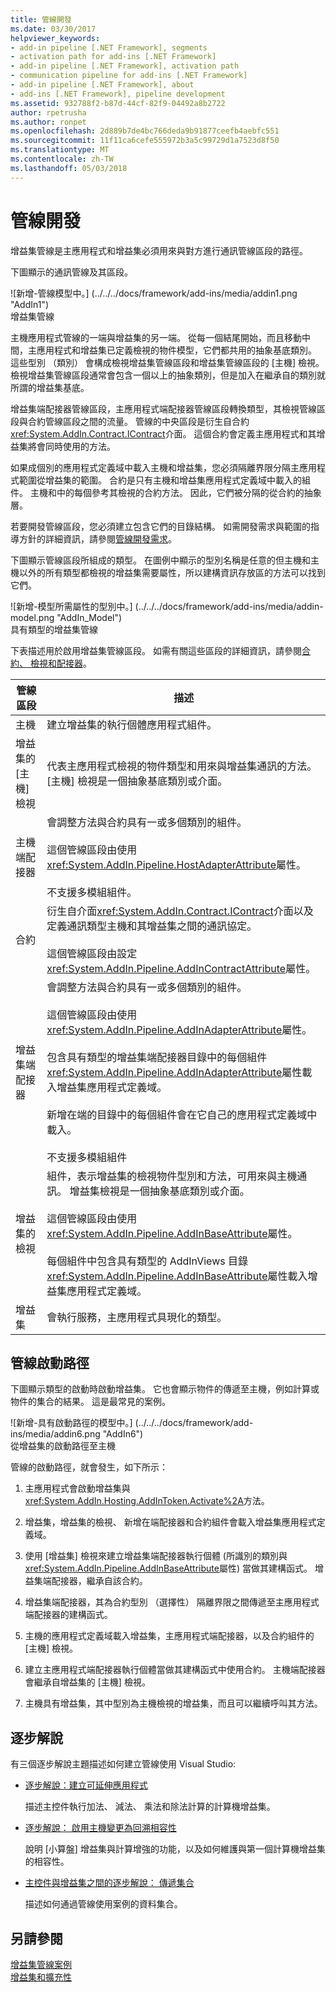 ```yaml
---
title: 管線開發
ms.date: 03/30/2017
helpviewer_keywords:
- add-in pipeline [.NET Framework], segments
- activation path for add-ins [.NET Framework]
- add-in pipeline [.NET Framework], activation path
- communication pipeline for add-ins [.NET Framework]
- add-in pipeline [.NET Framework], about
- add-ins [.NET Framework], pipeline development
ms.assetid: 932788f2-b87d-44cf-82f9-04492a8b2722
author: rpetrusha
ms.author: ronpet
ms.openlocfilehash: 2d889b7de4bc766deda9b91877ceefb4aebfc551
ms.sourcegitcommit: 11f11ca6cefe555972b3a5c99729d1a7523d8f50
ms.translationtype: MT
ms.contentlocale: zh-TW
ms.lasthandoff: 05/03/2018
---
```

# <a name="pipeline-development"></a>管線開發
增益集管線是主應用程式和增益集必須用來與對方進行通訊管線區段的路徑。  
  
 下圖顯示的通訊管線及其區段。  
  
 ![新增&#45;管線模型中。] (../../../docs/framework/add-ins/media/addin1.png "AddIn1")  
增益集管線  
  
 主機應用程式管線的一端與增益集的另一端。 從每一個結尾開始，而且移動中間，主應用程式和增益集已定義檢視的物件模型，它們都共用的抽象基底類別。 這些型別 （類別） 會構成檢視增益集管線區段和增益集管線區段的 [主機] 檢視。 檢視增益集管線區段通常會包含一個以上的抽象類別，但是加入在繼承自的類別就所謂的增益集基底。  
  
 增益集端配接器管線區段，主應用程式端配接器管線區段轉換類型，其檢視管線區段與合約管線區段之間的流量。 管線的中央區段是衍生自合約<xref:System.AddIn.Contract.IContract>介面。 這個合約會定義主應用程式和其增益集將會同時使用的方法。  
  
 如果成個別的應用程式定義域中載入主機和增益集，您必須隔離界限分隔主應用程式範圍從增益集的範圍。 合約是只有主機和增益集應用程式定義域中載入的組件。 主機和中的每個參考其檢視的合約方法。 因此，它們被分隔的從合約的抽象層。  
  
 若要開發管線區段，您必須建立包含它們的目錄結構。 如需開發需求與範圍的指導方針的詳細資訊，請參閱[管線開發需求](http://msdn.microsoft.com/library/ef9fa986-e80b-43e1-868b-247f4c1d9da5)。  
  
 下圖顯示管線區段所組成的類型。 在圖例中顯示的型別名稱是任意的但主機和主機以外的所有類型都檢視的增益集需要屬性，所以建構資訊存放區的方法可以找到它們。  
  
 ![新增&#45;模型所需屬性的型別中。] (../../../docs/framework/add-ins/media/addin-model.png "AddIn_Model")  
具有類型的增益集管線  
  
 下表描述用於啟用增益集管線區段。 如需有關這些區段的詳細資訊，請參閱[合約、 檢視和配接器](http://msdn.microsoft.com/library/a6460173-9507-4b87-8c07-d4ee245d715c)。  
  
|管線區段|描述|  
|----------------------|-----------------|  
|主機|建立增益集的執行個體應用程式組件。|  
|增益集的 [主機] 檢視|代表主應用程式檢視的物件類型和用來與增益集通訊的方法。 [主機] 檢視是一個抽象基底類別或介面。|  
|主機端配接器|會調整方法與合約具有一或多個類別的組件。<br /><br /> 這個管線區段由使用<xref:System.AddIn.Pipeline.HostAdapterAttribute>屬性。<br /><br /> 不支援多模組組件。|  
|合約|衍生自介面<xref:System.AddIn.Contract.IContract>介面以及定義通訊類型主機和其增益集之間的通訊協定。<br /><br /> 這個管線區段由設定<xref:System.AddIn.Pipeline.AddInContractAttribute>屬性。|  
|增益集端配接器|會調整方法與合約具有一或多個類別的組件。<br /><br /> 這個管線區段由使用<xref:System.AddIn.Pipeline.AddInAdapterAttribute>屬性。<br /><br /> 包含具有類型的增益集端配接器目錄中的每個組件<xref:System.AddIn.Pipeline.AddInAdapterAttribute>屬性載入增益集應用程式定義域。<br /><br /> 新增在端的目錄中的每個組件會在它自己的應用程式定義域中載入。<br /><br /> 不支援多模組組件|  
|增益集的檢視|組件，表示增益集的檢視物件型別和方法，可用來與主機通訊。 增益集檢視是一個抽象基底類別或介面。<br /><br /> 這個管線區段由使用<xref:System.AddIn.Pipeline.AddInBaseAttribute>屬性。<br /><br /> 每個組件中包含具有類型的 AddInViews 目錄<xref:System.AddIn.Pipeline.AddInBaseAttribute>屬性載入增益集應用程式定義域。|  
|增益集|會執行服務，主應用程式具現化的類型。|  
  
## <a name="pipeline-activation-path"></a>管線啟動路徑  
 下圖顯示類型的啟動時啟動增益集。 它也會顯示物件的傳遞至主機，例如計算或物件的集合的結果。 這是最常見的案例。  
  
 ![新增&#45;具有啟動路徑的模型中。] (../../../docs/framework/add-ins/media/addin6.png "AddIn6")  
從增益集的啟動路徑至主機  
  
 管線的啟動路徑，就會發生，如下所示：  
  
1.  主應用程式會啟動增益集與<xref:System.AddIn.Hosting.AddInToken.Activate%2A>方法。  
  
2.  增益集，增益集的檢視、 新增在端配接器和合約組件會載入增益集應用程式定義域。  
  
3.  使用 [增益集] 檢視來建立增益集端配接器執行個體 (所識別的類別與<xref:System.AddIn.Pipeline.AddInBaseAttribute>屬性) 當做其建構函式。 增益集端配接器，繼承自該合約。  
  
4.  增益集端配接器，其為合約型別 （選擇性） 隔離界限之間傳遞至主應用程式端配接器的建構函式。  
  
5.  主機的應用程式定義域載入增益集，主應用程式端配接器，以及合約組件的 [主機] 檢視。  
  
6.  建立主應用程式端配接器執行個體當做其建構函式中使用合約。 主機端配接器會繼承自增益集的 [主機] 檢視。  
  
7.  主機具有增益集，其中型別為主機檢視的增益集，而且可以繼續呼叫其方法。  
  
## <a name="walkthroughs"></a>逐步解說  
 有三個逐步解說主題描述如何建立管線使用 Visual Studio:  
  
-   [逐步解說：建立可延伸應用程式](../../../docs/framework/add-ins/walkthrough-create-extensible-app.md)  
  
     描述主控件執行加法、 減法、 乘法和除法計算的計算機增益集。  
  
-   [逐步解說： 啟用主機變更為回溯相容性](http://msdn.microsoft.com/library/6fa15bb5-8f04-407d-bd7d-675dc043c848)  
  
     說明 [小算盤] 增益集與計算增強的功能，以及如何維護與第一個計算機增益集的相容性。  
  
-   [主控件與增益集之間的逐步解說： 傳遞集合](http://msdn.microsoft.com/library/b532c604-548e-4fab-b11c-377257dd0ee5)  
  
     描述如何通過管線使用案例的資料集合。  
  
## <a name="see-also"></a>另請參閱  
 [增益集管線案例](http://msdn.microsoft.com/library/feb70e0b-8734-494c-aeaf-b567f014043e)  
 [增益集和擴充性](../../../docs/framework/add-ins/index.md)
